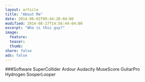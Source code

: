 ```yaml
---
layout: article
title: "About Me"
date: 2014-06-02T09:44:20-04:00
modified: 2014-08-27T14:56:44-04:00
excerpt: "Who is this guy?"
image:
  feature:
  teaser:
  thumb:
share: false
ads: false
---
```


###Software
SuperCollider
Ardour
Audacity
MuseScore
GuitarPro
Hydrogen
SooperLooper
